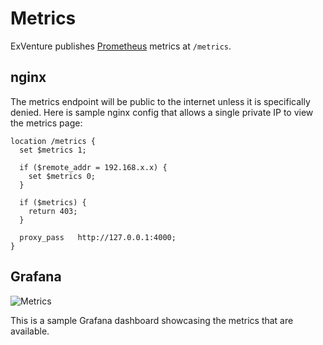# Metrics

ExVenture publishes [Prometheus][prometheus] metrics at `/metrics`.

## nginx

The metrics endpoint will be public to the internet unless it is specifically denied. Here is sample nginx config that allows a single private IP to view the metrics page:

```nginx
location /metrics {
  set $metrics 1;

  if ($remote_addr = 192.168.x.x) {
    set $metrics 0;
  }

  if ($metrics) {
    return 403;
  }

  proxy_pass   http://127.0.0.1:4000;
}
```

## Grafana

![Metrics](/images/metrics.png)

This is a sample Grafana dashboard showcasing the metrics that are available.

[prometheus]: https://prometheus.io/
